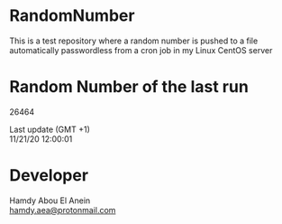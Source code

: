 # RandomNumber    
This is a test repository where a random number is pushed to a file automatically passwordless from a cron job in my Linux CentOS server    
# Random Number of the last run   
26464
      
Last update (GMT +1)    
11/21/20 12:00:01
# Developer    
Hamdy Abou El Anein   
hamdy.aea@protonmail.com
